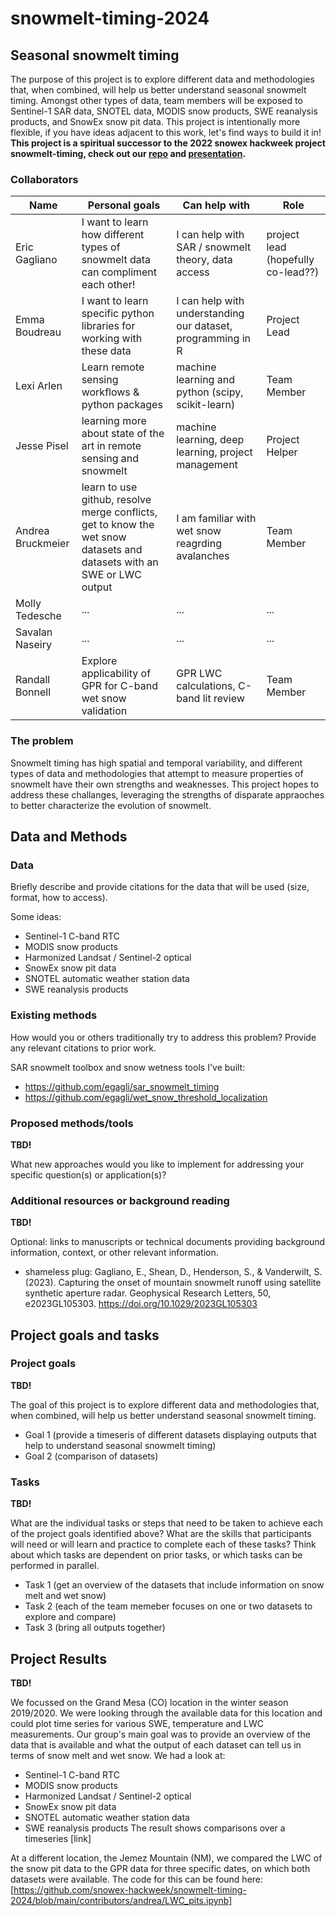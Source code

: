 # snowmelt-timing-2024

## Seasonal snowmelt timing

The purpose of this project is to explore different data and methodologies that, when combined, will help us better understand seasonal snowmelt timing. Amongst other types of data, team members will be exposed to Sentinel-1 SAR data, SNOTEL data, MODIS snow products, SWE reanalysis products, and SnowEx snow pit data. This project is intentionally more flexible, if you have ideas adjacent to this work, let's find ways to build it in! **This project is a spiritual successor to the 2022 snowex hackweek project snowmelt-timing, check out our [repo](https://github.com/snowex-hackweek/snowmelt-timing) and [presentation](https://docs.google.com/presentation/d/1czTH2q2nH_Lf7uoYkDXu03mFaJVkOE3GxtXRAFWuBhg/edit?usp=sharing).** 

### Collaborators

| Name | Personal goals | Can help with | Role |
| ------------- | ------------- | ------------- | ------------- |
| Eric Gagliano | I want to learn how different types of snowmelt data can compliment each other! | I can help with SAR / snowmelt theory, data access | project lead (hopefully co-lead??) |
| Emma Boudreau | I want to learn specific python libraries for working with these data  | I can help with understanding our dataset, programming in R  | Project Lead |
| Lexi Arlen | Learn remote sensing workflows & python packages | machine learning and python (scipy, scikit-learn) | Team Member |
| Jesse Pisel | learning more about state of the art in remote sensing and snowmelt | machine learning, deep learning, project management | Project Helper |
| Andrea Bruckmeier | learn to use github, resolve merge conflicts, get to know the wet snow datasets and datasets with an SWE or LWC output | I am familiar with wet snow reagrding avalanches | Team Member  |
| Molly Tedesche | ... | ... | ... |
| Savalan Naseiry | ... | ... | ... |
| Randall Bonnell | Explore applicability of GPR for C-band wet snow validation | GPR LWC calculations, C-band lit review | Team Member |

### The problem

Snowmelt timing has high spatial and temporal variability, and different types of data and methodologies that attempt to measure properties of snowmelt have their own strengths and weaknesses. This project hopes to address these challanges, leveraging the strengths of disparate appraoches to better characterize the evolution of snowmelt.

## Data and Methods

### Data

Briefly describe and provide citations for the data that will be used (size, format, how to access).

Some ideas:
* Sentinel-1 C-band RTC
* MODIS snow products
* Harmonized Landsat / Sentinel-2 optical
* SnowEx snow pit data
* SNOTEL automatic weather station data
* SWE reanalysis products

### Existing methods

How would you or others traditionally try to address this problem? Provide any relevant citations to prior work.

SAR snowmelt toolbox and snow wetness tools I've built:
* https://github.com/egagli/sar_snowmelt_timing
* https://github.com/egagli/wet_snow_threshold_localization

### Proposed methods/tools

**TBD!**

What new approaches would you like to implement for addressing your specific question(s) or application(s)?


### Additional resources or background reading

**TBD!**

Optional: links to manuscripts or technical documents providing background information, context, or other relevant information.

* shameless plug: Gagliano, E., Shean, D., Henderson, S., & Vanderwilt, S. (2023). Capturing the onset of mountain snowmelt runoff using satellite synthetic aperture radar. Geophysical Research Letters, 50, e2023GL105303. https://doi.org/10.1029/2023GL105303

## Project goals and tasks

### Project goals

**TBD!**

The goal of this project is to explore different data and methodologies that, when combined, will help us better understand seasonal snowmelt timing.

* Goal 1 (provide a timeseris of different datasets displaying outputs that help to understand seasonal snowmelt timing)
* Goal 2 (comparison of datasets)

### Tasks

**TBD!**

What are the individual tasks or steps that need to be taken to achieve each of the project goals identified above? What are the skills that participants will need or will learn and practice to complete each of these tasks? Think about which tasks are dependent on prior tasks, or which tasks can be performed in parallel.

* Task 1 (get an overview of the datasets that include information on snow melt and wet snow)
* Task 2 (each of the team memeber focuses on one or two datasets to explore and compare)
* Task 3 (bring all outputs together)


## Project Results

**TBD!**

We focussed on the Grand Mesa (CO) location in the winter season 2019/2020. We were looking through the available data for this location and could plot time series for various SWE, temperature and LWC measurements. Our group's main goal was to provide an overview of the data that is available and what the output of each dataset can tell us in terms of snow melt and wet snow. 
We had a look at: 
* Sentinel-1 C-band RTC
* MODIS snow products
* Harmonized Landsat / Sentinel-2 optical
* SnowEx snow pit data
* SNOTEL automatic weather station data
* SWE reanalysis products
The result shows comparisons over a timeseries [link]

At a different location, the Jemez Mountain (NM), we compared the LWC of the snow pit data to the GPR data for three specific dates, on which both datasets were available. The code for this can be found here: [https://github.com/snowex-hackweek/snowmelt-timing-2024/blob/main/contributors/andrea/LWC_pits.ipynb]


